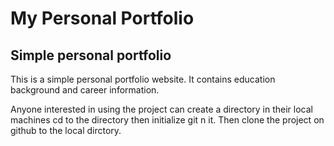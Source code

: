 # My Personal Portfolio
## Simple personal portfolio

This is a simple personal portfolio website. It contains education background and career information.

Anyone interested in using the project can create a directory in their local machines cd to the directory then initialize git n it. Then clone the project on github to the local dirctory.

